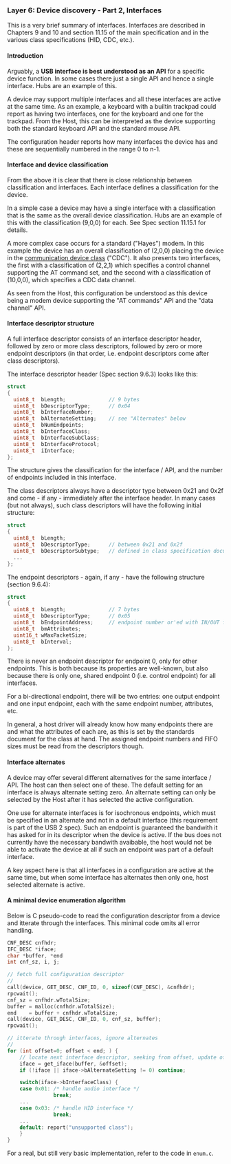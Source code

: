 ### Layer 6: Device discovery - Part 2, Interfaces

This is a very brief summary of interfaces. Interfaces are described in Chapters 9 and 10 and section 11.15 of the main specification and in the various class specifications (HID, CDC, etc.).

#### Introduction

Arguably, a **USB interface is best understood as an API** for a specific device function. In some cases there just a single API and hence a single interface. Hubs are an example of this.

A device may support multiple interfaces and all these interfaces are active at the same time. As an example, a keyboard with a builtin trackpad could report as having two interfaces, one for the keyboard and one for the trackpad. From the Host, this can be interpreted as the device supporting both the standard keyboard API and the standard mouse API.

The configuration header reports how many interfaces the device has and these are sequentially numbered in the range 0 to n-1.

#### Interface and device classification

From the above it is clear that there is close relationship between classification and interfaces. Each interface defines a classification for the device.

In a simple case a device may have a single interface with a classification that is the same as the overall device classification. Hubs are an example of this with the classification (9,0,0) for each. See Spec section 11.15.1 for details.

A more complex case occurs for a standard ("Hayes") modem. In this example the device has an overall classification of (2,0,0) placing the device in the [communication device class](https://cscott.net/usb_dev/data/devclass/usbcdc11.pdf) ("CDC"). It also presents two interfaces, the first with a classification of (2,2,1) which specifies a control channel supporting the AT command set, and the second with a classification of (10,0,0), which specifies a CDC data channel.

As seen from the Host, this configuration be understood as this device being a modem device supporting the "AT commands" API and the "data channel" API.

#### Interface descriptor structure

A full interface descriptor consists of an interface descriptor header, followed by zero or more class descriptors, followed by zero or more endpoint descriptors (in that order, i.e. endpoint descriptors come after class descriptors).

The interface descriptor header (Spec section 9.6.3) looks like this:

```C
struct
{
  uint8_t  bLength;              // 9 bytes
  uint8_t  bDescriptorType;      // 0x04
  uint8_t  bInterfaceNumber;
  uint8_t  bAlternateSetting;    // see "Alternates" below
  uint8_t  bNumEndpoints;
  uint8_t  bInterfaceClass;
  uint8_t  bInterfaceSubClass;
  uint8_t  bInterfaceProtocol;
  uint8_t  iInterface;
};
```

The structure gives the classification for the interface / API, and the number of endpoints included in this interface.

The class descriptors always have a descriptor type between 0x21 and 0x2f and come - if any - immediately after the interface header. In many cases (but not always), such class descriptors will have the following initial structure:

```C
struct
{
  uint8_t  bLength;
  uint8_t  bDescriptorType;      // between 0x21 and 0x2f
  uint8_t  bDescriptorSubtype;   // defined in class specification document
  ...
};
```

The endpoint descriptors - again, if any - have the following structure (section 9.6.4):

```C
struct
{
  uint8_t  bLength;              // 7 bytes
  uint8_t  bDescriptorType;      // 0x05
  uint8_t  bEndpointAddress;     // endpoint number or'ed with IN/OUT flag (0x80)
  uint8_t  bmAttributes;
  uint16_t wMaxPacketSize;
  uint8_t  bInterval;
};
```
There is never an endpoint descriptor for endpoint 0, only for other endpoints. This is both because its properties are well-known, but also because there is only one, shared endpoint 0 (i.e. control endpoint) for all interfaces.

For a bi-directional endpoint, there will be two entries: one output endpoint and one input endpoint, each with the same endpoint number, attributes, etc.

In general, a host driver will already know how many endpoints there are and what the attributes of each are, as this is set by the standards document for the class at hand. The assigned endpoint numbers and FIFO sizes must be read from the descriptors though.

#### Interface alternates

A device may offer several different alternatives for the same interface / API. The host can then select one of these. The default setting for an interface is always alternate setting zero. An alternate setting can only be selected by the Host after it has selected the active configuration.

One use for alternate interfaces is for isochronous endpoints, which must be specified in an alternate and not in a default interface (this requirement is part of the USB 2 spec). Such an endpoint is guaranteed the bandwith it has asked for in its descriptor when the device is active. If the bus does not currently have the necessary bandwith avaibable, the host would not be able to activate the device at all if such an endpoint was part of a default interface. 

A key aspect here is that all interfaces in a configuration are active at the same time, but when some interface has alternates then only one, host selected alternate is active.

#### A minimal device enumeration algorithm

Below is C pseudo-code to read the configuration descriptor from a device and itterate through the interfaces. This minimal code omits all error handling.

```C
CNF_DESC cnfhdr;
IFC_DESC *iface;
char *buffer, *end
int cnf_sz, i, j;

// fetch full configuration descriptor
//
call(device, GET_DESC, CNF_ID, 0, sizeof(CNF_DESC), &cnfhdr);
rpcwait();
cnf_sz = cnfhdr.wTotalSize;
buffer = malloc(cnfhdr.wTotalSize);
end    = buffer + cnfhdr.wTotalSize;
call(device, GET_DESC, CNF_ID, 0, cnf_sz, buffer);
rpcwait();

// itterate through interfaces, ignore alternates
//
for (int offset=0; offset < end; ) {
    // locate next interface descriptor, seeking from offset, update offset
    iface = get_iface(buffer, &offset);
    if (!iface || iface->bAlternateSetting != 0) continue;

    switch(iface->bInterfaceClass) {
    case 0x01: /* handle audio interface */
               break;
    ...
    case 0x03: /* handle HID interface */
               break;
    ...
    default: report("unsupported class");
    }
}
```

For a real, but still very basic implementation, refer to the code in `enum.c`.

